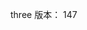 <!--
 * @Descripttion: 
 * @version: 
 * @Author: wangshuhua
 * @Date: 2022-12-06 14:41:00
 * @LastEditors: wangshuhua
 * @LastEditTime: 2022-12-14 10:20:23
-->
three 版本： 147 
